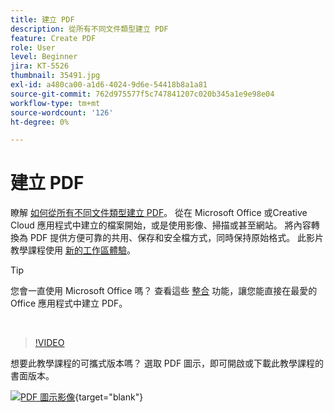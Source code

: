 ```yaml
---
title: 建立 PDF
description: 從所有不同文件類型建立 PDF
feature: Create PDF
role: User
level: Beginner
jira: KT-5526
thumbnail: 35491.jpg
exl-id: a480ca00-a1d6-4024-9d6e-54418b8a1a81
source-git-commit: 762d975577f5c747841207c020b345a1e9e98e04
workflow-type: tm+mt
source-wordcount: '126'
ht-degree: 0%

---
```


# 建立 PDF

瞭解 [如何從所有不同文件類型建立 PDF](https://www.adobe.com/tw/acrobat/online/convert-pdf.html)。 從在 Microsoft Office 或Creative Cloud 應用程式中建立的檔案開始，或是使用影像、掃描或甚至網站。 將內容轉換為 PDF 提供方便可靠的共用、保存和安全檔方式，同時保持原始格式。 此影片教學課程使用 [新的工作區體驗](new-workspace.md)。

>[!TIP]
>
>您會一直使用 Microsoft Office 嗎？ 查看這些 [整合](../integrate/integrate-overview.md#microsoft) 功能，讓您能直接在最愛的 Office 應用程式中建立 PDF。

<br>

>[!VIDEO](https://video.tv.adobe.com/v/35491?quality=12&learn=on&hidetitle=true)

想要此教學課程的可攜式版本嗎？ 選取 PDF 圖示，即可開啟或下載此教學課程的書面版本。

[![PDF 圖示影像](../assets/acrobat_PDF_96.png)](../assets/create_a_pdf.pdf){target="blank"}
